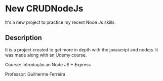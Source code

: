# New CRUDNodeJs

It's a new project to practice my recent Node Js skills.

## Description
It is a project created to get more in depth with the javascript and nodejs.
It was made along with an Udemy course.

Course:
Introdução ao Node JS + Express

Professor:
Guilherme Ferreira

